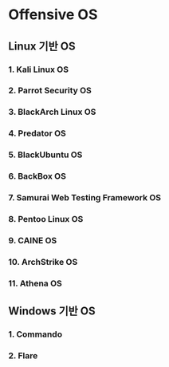 # Offensive OS



## Linux 기반 OS

### 1. Kali Linux OS





### 2. Parrot Security OS <a href="#ember54" id="ember54"></a>





### 3. BlackArch Linux OS&#x20;





### 4. Predator OS





### 5. BlackUbuntu OS





### 6. BackBox OS <a href="#ember79" id="ember79"></a>





### 7. Samurai Web Testing Framework OS&#x20;





### 8. Pentoo Linux OS





### 9. CAINE OS





### 10. ArchStrike OS





### 11. Athena OS





## Windows 기반 OS





### 1. Commando&#x20;





### 2. Flare





